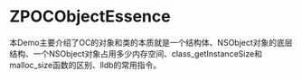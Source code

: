 # ZPOCObjectEssence
本Demo主要介绍了OC的对象和类的本质就是一个结构体、NSObject对象的底层结构、一个NSObject对象占用多少内存空间、class_getInstanceSize和malloc_size函数的区别、lldb的常用指令。
